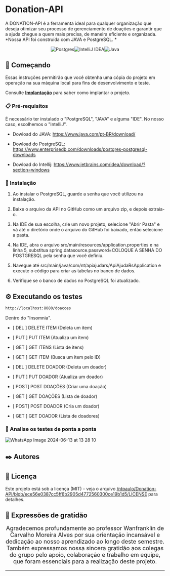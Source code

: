 
# Donation-API

A DONATION-API é a ferramenta ideal para qualquer organização que deseja otimizar seu processo de gerenciamento de doações e garantir que a ajuda chegue a quem mais precisa, de maneira eficiente e organizada.
*Nossa API foi construída com JAVA e PostgreSQL. *

<div align="center">

![Postgres](https://img.shields.io/badge/postgres-%23316192.svg?style=for-the-badge&logo=postgresql&logoColor=white)![IntelliJ IDEA](https://img.shields.io/badge/IntelliJIDEA-000000.svg?style=for-the-badge&logo=intellij-idea&logoColor=white)![Java](https://img.shields.io/badge/java-%23ED8B00.svg?style=for-the-badge&logo=openjdk&logoColor=white)
</div>

## 🚀 Começando

Essas instruções permitirão que você obtenha uma cópia do projeto em operação na sua máquina local para fins de desenvolvimento e teste.

Consulte **[Implantação](#-implanta%C3%A7%C3%A3o)** para saber como implantar o projeto.

### 📋 Pré-requisitos

É necessário ter instalado o "PostgreSQL", "JAVA" e alguma "IDE". No nosso caso, escolhemos o "IntelliJ". 

* Dowload do JAVA: https://www.java.com/pt-BR/download/

* Dowload do PostgreSQL: https://www.enterprisedb.com/downloads/postgres-postgresql-downloads

* Dowload do Intellij: https://www.jetbrains.com/idea/download/?section=windows




### 🔧 Instalação

1. Ao instalar o PostgreSQL, guarde a senha que você utilizou na instalação.

2. Baixe o arquivo da API no GitHub como um arquivo zip, e depois extraia-o.

3. Na IDE de sua escolha, crie um novo projeto, selecione "Abrir Pasta" e vá até o diretório onde o arquivo do GitHub foi baixado, então selecione a pasta.

4. Na IDE, abra o arquivo src/main/resources/application.properties e na linha 5, substitua spring.datasource.password=COLOQUE A SENHA DO POSTGRESQL pela senha que você definiu.

5. Navegue até src/main/java/com/nt/apiajudars/ApiAjudaRsApplication e execute o código para criar as tabelas no banco de dados.

6. Verifique se o banco de dados no PostgreSQL foi atualizado.


## ⚙️ Executando os testes

```bash
http://localhost:8080/doacoes
```
Dentro do "Insomnia".

* [ DEL ] DELETE ITEM (Deleta um item)

* [ PUT ] PUT ITEM (Atualiza um item)
* [ GET ] GET ITENS (Lista de itens)
* [ GET ] GET ITEM (Busca um item pelo ID)
* [ DEL ] DELETE DOADOR (Deleta um doador)
* [ PUT ] PUT DOADOR (Atualiza um doador)
* [ POST] POST DOAÇÔES (Criar uma doação)
* [ GET ] GET DOAÇÔES (Lista de doador)
* [ POST] POST DOADOR (Cria um doador)
* [ GET ] GET DOADOR (Lista de doadores)
  
### 🔩 Analise os testes de ponta a ponta

![WhatsApp Image 2024-06-13 at 13 28 10](https://github.com/ntpaulo/Donation-API/assets/112903273/a75300de-44cd-4843-af84-ffde3a0fafb4)



## ✒️ Autores



## 📄 Licença

Este projeto está sob a licença (MIT) - veja o arquivo [/ntpaulo/Donation-API/blob/ece56e0387cc5ff6b2905d4772560300ce19b1d5/LICENSE](https://github.com/ntpaulo/Donation-API/blob/ece56e0387cc5ff6b2905d4772560300ce19b1d5/LICENSE) para detalhes.

## 🎁 Expressões de gratidão

<p align="center" style="font-size: 18px;">
    Agradecemos profundamente ao professor Wanfranklin de Carvalho Moreira Alves por sua orientação incansável e dedicação ao nosso aprendizado ao longo deste semestre. Também expressamos nossa sincera gratidão aos colegas do grupo pelo apoio, colaboração e trabalho em equipe, que foram essenciais para a realização deste projeto.
</p>


---
